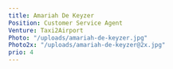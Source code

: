 ```yaml
---
title: Amariah De Keyzer
Position: Customer Service Agent
Venture: Taxi2Airport
Photo: "/uploads/amariah-de-keyzer.jpg"
Photo2x: "/uploads/amariah-de-keyzer@2x.jpg"
prio: 4
---
```


